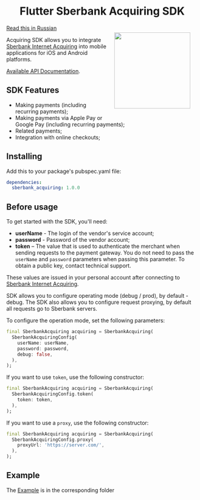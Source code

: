 <h1 align="center">Flutter Sberbank Acquiring SDK</h1>

<a href="https://madbrains.ru/"><img src="https://firebasestorage.googleapis.com/v0/b/mad-brains-web.appspot.com/o/logo.png?alt=media" width="200" align="right" style="margin: 20px;"/></a>

[Read this in Russian](README.ru.md)

Acquiring SDK allows you to integrate [Sberbank Internet Acquiring][acquiring] into mobile applications for iOS and Android platforms.

[Available API Documentation][documentation].

## SDK Features

- Making payments (including recurring payments);
- Making payments via Apple Pay or Google Pay (including recurring payments);
- Related payments;
- Integration with online checkouts;

## Installing
Add this to your package's pubspec.yaml file:
```yaml
dependencies:
  sberbank_acquiring: 1.0.0
```

## Before usage

To get started with the SDK, you'll need:
* **userName** - The login of the vendor's service account; 
* **password** - Password of the vendor account;
* **token** – The value that is used to authenticate the merchant when sending requests to the payment gateway. You do not need to pass the `userName` and `password` parameters when passing this parameter. To obtain a public key, contact technical support.

These values are issued in your personal account after connecting to [Sberbank Internet Acquiring][acquiring].

SDK allows you to configure operating mode (debug / prod), by default - debug.
The SDK also allows you to configure request proxying, by default all requests go to Sberbank servers.

To configure the operation mode, set the following parameters:
```dart
final SberbankAcquiring acquiring = SberbankAcquiring(
  SberbankAcquiringConfig(
    userName: userName,
    password: password,
    debug: false,
  ),
);
```

If you want to use `token`, use the following constructor:
```dart
final SberbankAcquiring acquiring = SberbankAcquiring(
  SberbankAcquiringConfig.token(
    token: token,
  ),
);
```

If you want to use a `proxy`, use the following constructor:
```dart
final SberbankAcquiring acquiring = SberbankAcquiring(
  SberbankAcquiringConfig.proxy(
    proxyUrl: 'https://server.com/',
  ),
);
```

## Example

The [Example][example] is in the corresponding folder


[documentation]: https://securepayments.sberbank.ru/wiki/doku.php/integration:paymentpage:paymentpage_design
[acquiring]: https://securepayments.sberbank.ru/wiki/doku.php/main_page
[example]: https://github.com/MadBrains/Sberbank-Acquiring-SDK-Flutter/tree/main/example/